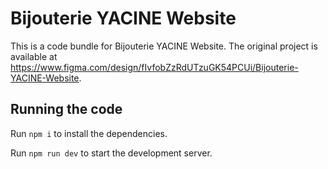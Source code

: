 
  # Bijouterie YACINE Website

  This is a code bundle for Bijouterie YACINE Website. The original project is available at https://www.figma.com/design/fIvfobZzRdUTzuGK54PCUi/Bijouterie-YACINE-Website.

  ## Running the code

  Run `npm i` to install the dependencies.

  Run `npm run dev` to start the development server.
  